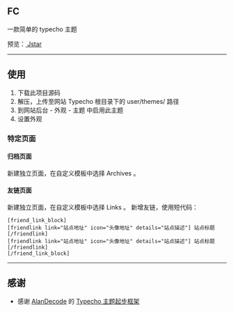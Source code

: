 ## FC
一款简单的 typecho 主题

预览：[ Jstar ](https://blog.joessem.com/)

-------

## 使用

1. 下载此项目源码
2. 解压，上传至网站 Typecho 根目录下的 user/themes/ 路径
3. 到网站后台 - 外观 - 主题 中启用此主题
4. 设置外观

### 特定页面
#### 归档页面
新建独立页面，在自定义模板中选择 Archives 。
#### 友链页面
新建独立页面，在自定义模板中选择 Links 。
新增友链，使用短代码：

```
[friend_link_block]  
[friendlink link="站点地址" icon="头像地址" details="站点描述"] 站点标题 [/friendlink]  
[friendlink link="站点地址" icon="头像地址" details="站点描述"] 站点标题 [/friendlink]  
[/friend_link_block]
```


-------

## 感谢

* 感谢 [AlanDecode](https://github.com/AlanDecode) 的 [Typecho 主题起步框架](https://github.com/AlanDecode/typecho-theme-dev-framework)
